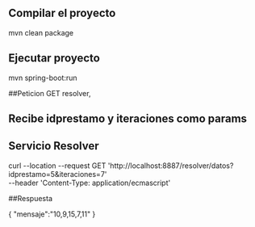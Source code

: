 ## Compilar el proyecto

mvn clean package

## Ejecutar proyecto

mvn spring-boot:run


##Peticion GET resolver, 
## Recibe idprestamo y iteraciones como params

## Servicio Resolver
curl --location --request GET 'http://localhost:8887/resolver/datos?idprestamo=5&iteraciones=7' \
--header 'Content-Type: application/ecmascript'


##Respuesta

{
	"mensaje":"10,9,15,7,11"
}